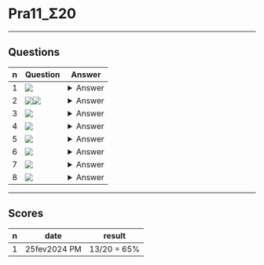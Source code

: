 # Pra11_Σ20

---

## Questions
|n|Question|Answer|
|-|--------|------|
|1|<img src="https://i.imgur.com/7gpa5CA.png">|<details><summary>Answer</summary><img src="https://i.imgur.com/p7kLLTO.png"></details>|
|2|<img src="https://i.imgur.com/S22jHz2.png"><img src="https://i.imgur.com/gRjhKOb.png">|<details><summary>Answer</summary><img src="https://i.imgur.com/APJZpxV.png"></details>|
|3|<img src="https://i.imgur.com/w2R4Q2Y.png">|<details><summary>Answer</summary><img src="https://i.imgur.com/q7d9lN4.png"></details>|
|4|<img src="https://i.imgur.com/sYRRIzX.png">|<details><summary>Answer</summary><img src="https://i.imgur.com/ux5Q0F9.png"></details>|
|5|<img src="https://i.imgur.com/342KWy9.png">|<details><summary>Answer</summary><img src="https://i.imgur.com/B7V1zRM.png"></details>|
|6|<img src="https://i.imgur.com/7OthXtn.png">|<details><summary>Answer</summary><img src="https://i.imgur.com/MM0DKuO.png"></details>|
|7|<img src="https://i.imgur.com/hmWJYgc.png">|<details><summary>Answer</summary><img src="https://i.imgur.com/jh0HldT.png"></details>|
|8|<img src="https://i.imgur.com/oOT0GjE.png">|<details><summary>Answer</summary>True</details>|

---

## Scores
|n|date|result|
|-|----|------|
|1|25fev2024 PM|13/20 = 65%|
